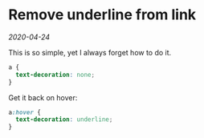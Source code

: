 # Remove underline from link

_2020-04-24_

This is so simple, yet I always forget how to do it.

```css
a {
  text-decoration: none;
}
```

Get it back on hover:

```css
a:hover {
  text-decoration: underline;
}
```

